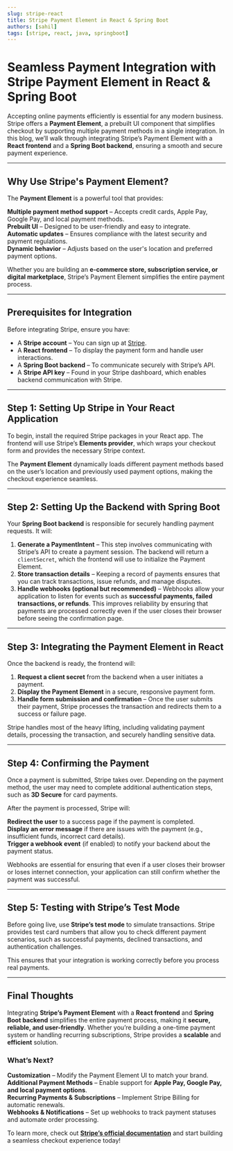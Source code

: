```yaml
---
slug: stripe-react
title: Stripe Payment Element in React & Spring Boot
authors: [sahil]
tags: [stripe, react, java, springboot]
---
```


# Seamless Payment Integration with Stripe Payment Element in React & Spring Boot

Accepting online payments efficiently is essential for any modern business. Stripe offers a **Payment Element**, a prebuilt UI component that simplifies checkout by supporting multiple payment methods in a single integration. In this blog, we’ll walk through integrating Stripe’s Payment Element with a **React frontend** and a **Spring Boot backend**, ensuring a smooth and secure payment experience.  

---  
<!-- truncate -->

## Why Use Stripe's Payment Element?

The **Payment Element** is a powerful tool that provides:  

**Multiple payment method support** – Accepts credit cards, Apple Pay, Google Pay, and local payment methods.  
**Prebuilt UI** – Designed to be user-friendly and easy to integrate.  
**Automatic updates** – Ensures compliance with the latest security and payment regulations.  
**Dynamic behavior** – Adjusts based on the user's location and preferred payment options.  

Whether you are building an **e-commerce store, subscription service, or digital marketplace**, Stripe’s Payment Element simplifies the entire payment process.  

---  

## Prerequisites for Integration  

Before integrating Stripe, ensure you have:  

- A **Stripe account** – You can sign up at [Stripe](https://stripe.com/).  
- A **React frontend** – To display the payment form and handle user interactions.  
- A **Spring Boot backend** – To communicate securely with Stripe’s API.  
- A **Stripe API key** – Found in your Stripe dashboard, which enables backend communication with Stripe.  

---  

## Step 1: Setting Up Stripe in Your React Application

To begin, install the required Stripe packages in your React app. The frontend will use Stripe’s **Elements provider**, which wraps your checkout form and provides the necessary Stripe context.  

The **Payment Element** dynamically loads different payment methods based on the user’s location and previously used payment options, making the checkout experience seamless.  

---  

## Step 2: Setting Up the Backend with Spring Boot  

Your **Spring Boot backend** is responsible for securely handling payment requests. It will:  

1. **Generate a PaymentIntent** – This step involves communicating with Stripe’s API to create a payment session. The backend will return a `clientSecret`, which the frontend will use to initialize the Payment Element.  
2. **Store transaction details** – Keeping a record of payments ensures that you can track transactions, issue refunds, and manage disputes.  
3. **Handle webhooks (optional but recommended)** – Webhooks allow your application to listen for events such as **successful payments, failed transactions, or refunds**. This improves reliability by ensuring that payments are processed correctly even if the user closes their browser before seeing the confirmation page.  

---  

## Step 3: Integrating the Payment Element in React

Once the backend is ready, the frontend will:  

1. **Request a client secret** from the backend when a user initiates a payment.  
2. **Display the Payment Element** in a secure, responsive payment form.  
3. **Handle form submission and confirmation** – Once the user submits their payment, Stripe processes the transaction and redirects them to a success or failure page.  

Stripe handles most of the heavy lifting, including validating payment details, processing the transaction, and securely handling sensitive data.  

---  

## Step 4: Confirming the Payment

Once a payment is submitted, Stripe takes over. Depending on the payment method, the user may need to complete additional authentication steps, such as **3D Secure** for card payments.  

After the payment is processed, Stripe will:  

**Redirect the user** to a success page if the payment is completed.  
**Display an error message** if there are issues with the payment (e.g., insufficient funds, incorrect card details).  
**Trigger a webhook event** (if enabled) to notify your backend about the payment status.  

Webhooks are essential for ensuring that even if a user closes their browser or loses internet connection, your application can still confirm whether the payment was successful.  

---  

## Step 5: Testing with Stripe’s Test Mode

Before going live, use **Stripe’s test mode** to simulate transactions. Stripe provides test card numbers that allow you to check different payment scenarios, such as successful payments, declined transactions, and authentication challenges.  

This ensures that your integration is working correctly before you process real payments.  

---  

## Final Thoughts  

Integrating **Stripe’s Payment Element** with a **React frontend** and **Spring Boot backend** simplifies the entire payment process, making it **secure, reliable, and user-friendly**. Whether you’re building a one-time payment system or handling recurring subscriptions, Stripe provides a **scalable** and **efficient** solution.  

### What’s Next?  

**Customization** – Modify the Payment Element UI to match your brand.  
**Additional Payment Methods** – Enable support for **Apple Pay, Google Pay, and local payment options**.  
**Recurring Payments & Subscriptions** – Implement Stripe Billing for automatic renewals.  
**Webhooks & Notifications** – Set up webhooks to track payment statuses and automate order processing.  

To learn more, check out **[Stripe’s official documentation](https://stripe.com/docs/payments/payment-element)** and start building a seamless checkout experience today!  